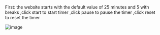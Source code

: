 First: the website starts with the default value of 25 minutes and 5 with breaks
,click start to start timer
,click pause to pause the timer
,click reset to reset the timer

![image](https://github.com/user-attachments/assets/ad8feb96-572f-42b9-94c5-51e37ff71cf4)
